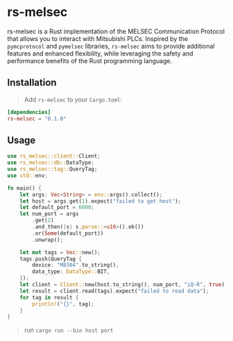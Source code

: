 # rs-melsec

rs-melsec is a Rust implementation of the MELSEC Communication Protocol that allows you to interact with Mitsubishi PLCs. Inspired by the `pymcprotocol` and `pymelsec` libraries, `rs-melsec` aims to provide additional features and enhanced flexibility, while leveraging the safety and performance benefits of the Rust programming language.

## Installation

> Add `rs-melsec` to your `Cargo.toml`:

```toml
[dependencies]
rs-melsec = "0.1.0"
```

## Usage

```rust
use rs_melsec::client::Client;
use rs_melsec::db::DataType;
use rs_melsec::tag::QueryTag;
use std::env;

fn main() {
    let args: Vec<String> = env::args().collect();
    let host = args.get(1).expect("failed to get host");
    let default_port = 6000;
    let num_port = args
        .get(2)
        .and_then(|s| s.parse::<u16>().ok())
        .or(Some(default_port))
        .unwrap();

    let mut tags = Vec::new();
    tags.push(QueryTag {
        device: "M8304".to_string(),
        data_type: DataType::BIT,
    });
    let client = Client::new(host.to_string(), num_port, "iQ-R", true);
    let result = client.read(tags).expect("failed to read data");
    for tag in result {
        println!("{}", tag);
    }
}
```

> run `cargo run --bin host port`
